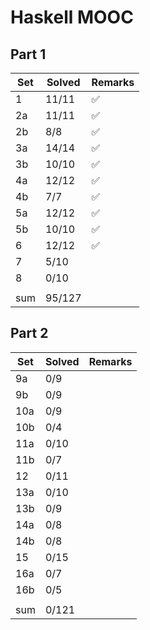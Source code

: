 # Haskell MOOC

## Part 1

| Set | Solved | Remarks |
| --- | ------ | ------- |
| 1   | 11/11  | ✅      |
| 2a  | 11/11  | ✅      |
| 2b  | 8/8    | ✅      |
| 3a  | 14/14  | ✅      |
| 3b  | 10/10  | ✅      |
| 4a  | 12/12  | ✅      |
| 4b  | 7/7    | ✅      |
| 5a  | 12/12  | ✅      |
| 5b  | 10/10  | ✅      |
| 6   | 12/12  | ✅      |
| 7   | 5/10   |         |
| 8   | 0/10   |         |
|     |        |         |
| sum | 95/127 |         |

## Part 2

| Set | Solved | Remarks |
| --- | ------ | ------- |
| 9a  | 0/9    |         |
| 9b  | 0/9    |         |
| 10a | 0/9    |         |
| 10b | 0/4    |         |
| 11a | 0/10   |         |
| 11b | 0/7    |         |
| 12  | 0/11   |         |
| 13a | 0/10   |         |
| 13b | 0/9    |         |
| 14a | 0/8    |         |
| 14b | 0/8    |         |
| 15  | 0/15   |         |
| 16a | 0/7    |         |
| 16b | 0/5    |         |
|     |        |         |
| sum | 0/121  |         |
